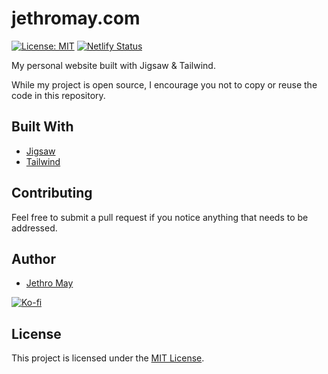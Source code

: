 # jethromay.com

[![License: MIT](https://img.shields.io/badge/License-MIT-green.svg)](https://opensource.org/licenses/MIT) [![Netlify Status](https://api.netlify.com/api/v1/badges/a850c5c3-229b-4cb1-94b7-8ac9a83bcf10/deploy-status)](https://app.netlify.com/sites/infallible-wing-18ff61/deploys)

My personal website built with Jigsaw & Tailwind.

While my project is open source, I encourage you not to copy or reuse the code in this repository.

## Built With

* [Jigsaw](https://jigsaw.tighten.co/)
* [Tailwind](https://tailwindcss.com/)

## Contributing

Feel free to submit a pull request if you notice anything that needs to be addressed.

## Author

* [Jethro May](https://jethromay.com)

[![Ko-fi](https://www.ko-fi.com/img/githubbutton_sm.svg)](https://ko-fi.com/K3K0Z32Y)

## License

This project is licensed under the [MIT License](LICENSE).
